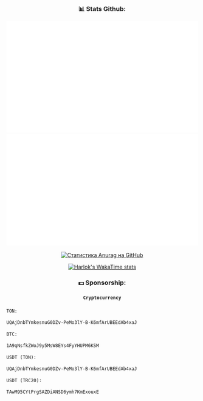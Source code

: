 <h3 align="center"> 📊 Stats Github: </h3>

<div align="center">
  
![Overview of statistics](https://raw.githubusercontent.com/Kennix88/github-stats-transparent/output/generated/overview.svg)
![Top Langs](https://raw.githubusercontent.com/Kennix88/github-stats-transparent/output/generated/languages.svg)

</div>
<div align="center">
  
[![Статистика Anurag на GitHub](https://github-readme-stats.vercel.app/api?username=Kennix88&show_icons=true&theme=dracula)](https://github.com/anuraghazra/github-readme-stats)

</div>
<div align="center">
  
[![Harlok's WakaTime stats](https://github-readme-stats.vercel.app/api/wakatime?username=@Kennix88&show_icons=true&layout=compact&theme=dracula)](https://github.com/anuraghazra/github-readme-stats)

</div>

<h3 align="center"> 💵 Sponsorship: </h3>

<h4 align="center">
  
  `Cryptocurrency`
  
</h4>

`TON:`
```
UQAjDnbTYmkesnuG0DZv-PeMo3lY-B-K6mfArUBEEdAb4xaJ
```
`BTC:`
```
1A9qNsfkZWoJ9y5MsW8EYs4FyYHUPM6KSM
```
`USDT (TON):`
```
UQAjDnbTYmkesnuG0DZv-PeMo3lY-B-K6mfArUBEEdAb4xaJ
```
`USDT (TRC20):`
```
TAwM95CYtPrgSAZDiANSD6ymh7KmExouxE
```




